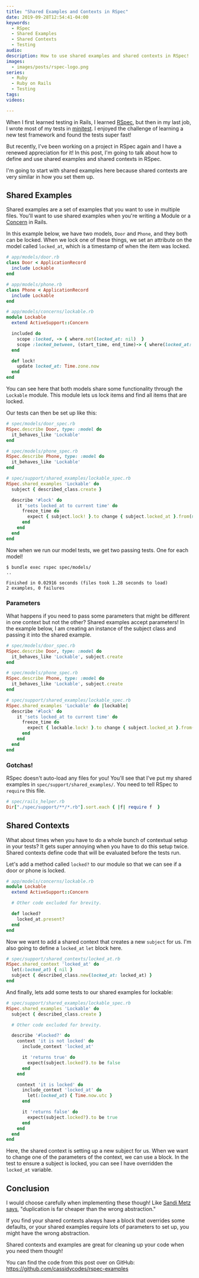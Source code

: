 ```yaml
---
title: "Shared Examples and Contexts in RSpec"
date: 2019-09-28T12:54:41-04:00
keywords:
  - RSpec
  - Shared Examples
  - Shared Contexts
  - Testing
audio:
description: How to use shared examples and shared contexts in RSpec!
images:
  - images/posts/rspec-logo.png
series:
  - Ruby
  - Ruby on Rails
  - Testing
tags:
videos:

---
```


When I first learned testing in Rails, I learned [RSpec](http://rspec.info/), but then in my last job, I wrote most of my tests in [minitest](https://github.com/seattlerb/minitest). I enjoyed the challenge of learning a new test framework and found the tests super fast!

But recently, I've been working on a project in RSpec again and I have a renewed appreciation for it! In this post, I'm going to talk about how to define and use shared examples and shared contexts in RSpec.

I'm going to start with shared examples here because shared contexts are very similar in how you set them up.

## Shared Examples

Shared examples are a set of examples that you want to use in multiple files. You'll want to use shared examples when you're writing a Module or a [Concern](https://api.rubyonrails.org/classes/ActiveSupport/Concern.html) in Rails.

In this example below, we have two models, `Door` and `Phone`, and they both can be locked. When we lock one of these things, we set an attribute on the model called `locked_at`, which is a timestamp of when the item was locked.

```ruby
# app/models/door.rb
class Door < ApplicationRecord
  include Lockable
end

# app/models/phone.rb
class Phone < ApplicationRecord
  include Lockable
end

# app/models/concerns/lockable.rb
module Lockable
  extend ActiveSupport::Concern

  included do
    scope :locked, -> { where.not(locked_at: nil)  }
    scope :locked_between, (start_time, end_time)-> { where(locked_at: start_time..end_time)  }
  end

  def lock!
    update locked_at: Time.zone.now
  end
end
```

You can see here that both models share some functionality through the `Lockable` module. This module lets us lock items and find all items that are locked.

Our tests can then be set up like this:

```ruby
# spec/models/door_spec.rb
RSpec.describe Door, type: :model do
  it_behaves_like 'Lockable'
end

# spec/models/phone_spec.rb
RSpec.describe Phone, type: :model do
  it_behaves_like 'Lockable'
end

# spec/support/shared_examples/lockable_spec.rb
RSpec.shared_examples 'Lockable' do
  subject { described_class.create }

  describe '#lock' do
    it 'sets locked_at to current time' do
      freeze_time do
        expect { subject.lock! }.to change { subject.locked_at }.from(nil).to(Time.now.utc)
      end
    end
  end
end
```

Now when we run our model tests, we get two passing tests. One for each model!

```
$ bundle exec rspec spec/models/
..

Finished in 0.02916 seconds (files took 1.28 seconds to load)
2 examples, 0 failures
```

### Parameters

What happens if you need to pass some parameters that might be different in one context but not the other? Shared examples accept parameters! In the example below, I am creating an instance of the subject class and passing it into the shared example.

```ruby
# spec/models/door_spec.rb
RSpec.describe Door, type: :model do
  it_behaves_like 'Lockable', subject.create
end

# spec/models/phone_spec.rb
RSpec.describe Phone, type: :model do
  it_behaves_like 'Lockable', subject.create
end

# spec/support/shared_examples/lockable_spec.rb
RSpec.shared_examples 'Lockable' do |lockable|
  describe '#lock' do
    it 'sets locked_at to current time' do
      freeze_time do
        expect { lockable.lock! }.to change { subject.locked_at }.from(nil).to(Time.now.utc)
      end
    end
  end
end
```

### Gotchas!

RSpec doesn't auto-load any files for you! You'll see that I've put my shared examples in `spec/support/shared_examples/`. You need to tell RSpec to `require` this file.

```ruby
# spec/rails_helper.rb
Dir["./spec/support/**/*.rb"].sort.each { |f| require f  }
```

## Shared Contexts

What about times when you have to do a whole bunch of contextual setup in your tests? It gets super annoying when you have to do this setup twice. Shared contexts define code that will be evaluated before the tests run.

Let's add a method called `locked?` to our module so that we can see if a door or phone is locked.

```ruby
# app/models/concerns/lockable.rb
module Lockable
  extend ActiveSupport::Concern

  # Other code excluded for brevity.

  def locked?
    locked_at.present?
  end
end
```

Now we want to add a shared context that creates a new `subject` for us. I'm also going to define a `locked_at` `let` block here.

```ruby
# spec/support/shared_contexts/locked_at.rb
RSpec.shared_context 'locked_at' do
  let(:locked_at) { nil }
  subject { described_class.new(locked_at: locked_at) }
end
```

And finally, lets add some tests to our shared examples for lockable:

```ruby
# spec/support/shared_examples/lockable_spec.rb
RSpec.shared_examples 'Lockable' do
  subject { described_class.create }

  # Other code excluded for brevity.

  describe '#locked?' do
    context 'it is not locked' do
      include_context 'locked_at'

      it 'returns true' do
        expect(subject.locked?).to be false
      end
    end

    context 'it is locked' do
      include_context 'locked_at' do
        let(:locked_at) { Time.now.utc }
      end

      it 'returns false' do
        expect(subject.locked?).to be true
      end
    end
  end
end
```

Here, the shared context is setting up a new subject for us. When we want to change one of the parameters of the context, we can use a block. In the test to ensure a subject is locked, you can see I have overridden the `locked_at` variable.

## Conclusion

I would choose carefully when implementing these though! Like [Sandi Metz says](https://www.sandimetz.com/blog/2016/1/20/the-wrong-abstraction), "duplication is far cheaper than the wrong abstraction."

If you find your shared contexts always have a block that overrides some defaults, or your shared examples require lots of parameters to set up, you might have the wrong abstraction.

Shared contexts and examples are great for cleaning up your code when you need them though!

You can find the code from this post over on GitHub: https://github.com/cassidycodes/rspec-examples


